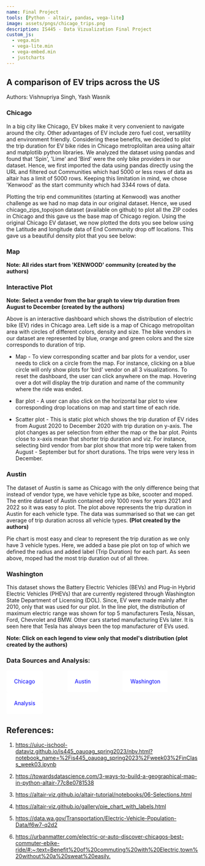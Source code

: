 ```yaml
---
name: Final Project
tools: [Python - altair, pandas, vega-lite]
image: assets/pngs/chicago_trips.png
description: IS445 - Data Vizualization Final Project
custom_js:
  - vega.min
  - vega-lite.min
  - vega-embed.min
  - justcharts
---
```


## A comparison of EV trips across the US 
Authors: Vishnupriya Singh, Yash Wasnik

### Chicago
In a big city like Chicago, EV bikes make it very convenient to navigate around the city. Other advantages of EV include zero fuel cost, versatility
and environment friendly. Considering these benefits, we decided to plot the trip duration for EV bike rides in Chicago metroplolitan area using 
altair and matplotlib python libraries. We analyzed the dataset using pandas and found that 'Spin', 'Lime' and 'Bird' were the only bike providers in
our dataset. Hence, we first imported the data using pandas directly using the URL and filtered out Communities which had 5000 or less rows of data as
altair has a limit of 5000 rows. Keeping this limitation in mind, we chose 'Kenwood' as the start community which had 3344 rows of data. 

Plotting the trip end communitites (starting at Kenwood) was another challenge as we had no map data in our original dataset. Hence, we used chicago_zips_topojson
dataset (available on github) to plot all the ZIP codes in Chicago and this gave us the base map of Chicago region. Using the original Chicago EV dataset, we now
plotted the dots you see below using the Latitude and longitude data of End Community drop off locations. This gave us a beautiful density plot that you see below:

### Map

<vegachart schema-url="{{ site.baseurl }}/assets/json/chicago_map.json" style="width: 100%"></vegachart>
**Note: All rides start from 'KENWOOD' community (created by the authors)**


### Interactive Plot 

<vegachart schema-url="{{ site.baseurl }}/assets/json/final_interactive_plot.json" style="width: 100%"></vegachart>

**Note: Select a vendor from the bar graph to view trip duration from August to December (created by the authors)**

Above is an interactive dashboard which shows the distribution of electric bike (EV) rides in Chicago area. Left side is a map of Chicago metropolitan area with circles of different colors, density and size. The bike vendors in our dataset are represented by blue, orange and green colors and the size corresponds to duration of trip.

* Map - To view corresponding scatter and bar plots for a vendor, user needs to click on a circle from the map. For instance, clicking on a blue circle will only show plots for 'bird' vendor on all 3 visualizations. To reset the dashboard, the user can click anywhere on the map. Hovering over a dot will display the trip duration and name of the community where the ride was ended.

* Bar plot - A user can also click on the horizontal bar plot to view corresponding drop locations on map and start time of each ride.

* Scatter plot - This is static plot which shows the trip duration of EV rides from August 2020 to December 2020 with trip duration on y-axis. The plot changes as per selection from either the map or the bar plot. Points close to x-axis mean that shorter trip duration and viz. For instance, selecting bird vendor from bar plot show that more trip were taken from August - September but for short durations. The trips were very less in December.

### Austin

The dataset of Austin is same as Chicago with the only difference being that instead of vendor type, we have vehicle type as bike, scooter and moped. The entire dataset of Austin contained only 1000 rows for years 2021 and 2022 so it was easy to plot. The plot above represents the trip duration in Austin for each vehicle type. The data was summarised so that we can get average of trip duration across all vehicle types.
<vegachart schema-url="{{ site.baseurl }}/assets/json/austin_pie_plot.json" style="width: 100%"></vegachart>
**(Plot created by the authors)**

Pie chart is most easy and clear to represent the trip duration as we only have 3 vehicle types. Here, we added a base pie plot on top of which we defined the radius and added label (Trip Duration) for each part. As seen above, moped had the most trip duration out of all three.

### Washington 

This dataset shows the Battery Electric Vehicles (BEVs) and Plug-in Hybrid Electric Vehicles (PHEVs) that are currently registered through Washington State Department of Licensing (DOL). Since, EV were made mainly after 2010, only that was used for our plot. In the line plot, the distribution of maximum electric range was shown for top 5 manufacturers Tesla, Nissan, Ford, Chevrolet and BMW. Other cars started manufacturing EVs later. 
It is seen here that Tesla has always been the top manufacturer of EVs used.

<vegachart schema-url="{{ site.baseurl }}/assets/json/wash_line.json" style="width: 100%"></vegachart>
**Note: Click on each legend to view only that model's distribution (plot created by the authors)**

### Data Sources and Analysis: 

<!-- these are written in a combo of html and liquid --> 
<!-- [Chicago](https://raw.githubusercontent.com/lseemann/Chicago_ZIP_Codes/master/chicago_zips_topojson.json)  
[Austin](https://data.austintexas.gov/Transportation-and-Mobility/Shared-Micromobility-Vehicle-Trips/7d8e-dm7r) <br />
[Washington](https://data.wa.gov/api/views/f6w7-q2d2/rows.csv?accessType=DOWNLOAD) -->


<div>
  <a href="https://raw.githubusercontent.com/lseemann/Chicago_ZIP_Codes/master/chicago_zips_topojson.json" class="button">Chicago</a>
  <a href="https://data.austintexas.gov/Transportation-and-Mobility/Shared-Micromobility-Vehicle-Trips/7d8e-dm7r" class="button">Austin</a>
  <a href="https://data.wa.gov/api/views/f6w7-q2d2/rows.csv?accessType=DOWNLOAD" class="button">Washington</a>
  <a href="https://github.com/YashWasnik7/final_project_data_viz/blob/main/singh_vishnupriya_wasnik_yash_final_project.ipynb" class="button">Analysis</a>

</div>

<style>
  .button {
    display: inline-block;
    padding: 20px;
    background-color: white;
    color: blue;
    text-decoration: grey;
    border-radius: 5px;
    margin-right: 60px;
  }
</style>


## References:
1. <https://uiuc-ischool-dataviz.github.io/is445_oauoag_spring2023/nbv.html?notebook_name=%2Fis445_oauoag_spring2023%2Fweek03%2FinClass_week03.ipynb>

2. <https://towardsdatascience.com/3-ways-to-build-a-geographical-map-in-python-altair-77c8e0781538>

3. <https://altair-viz.github.io/altair-tutorial/notebooks/06-Selections.html>

4. <https://altair-viz.github.io/gallery/pie_chart_with_labels.html>

5. <https://data.wa.gov/Transportation/Electric-Vehicle-Population-Data/f6w7-q2d2>

6. <https://urbanmatter.com/electric-or-auto-discover-chicagos-best-commuter-ebike-ride/#:~:text=Benefit%20of%20commuting%20with%20Electric,town%20without%20a%20sweat%20easily.>

